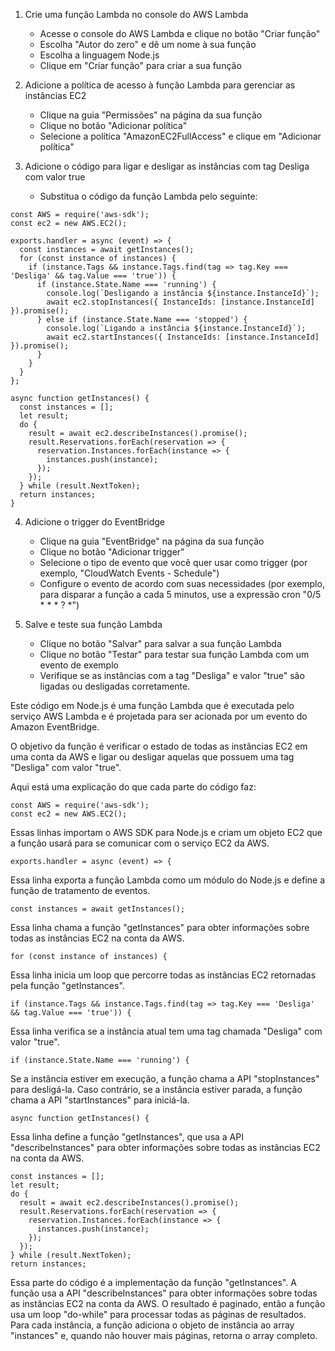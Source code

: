 1. Crie uma função Lambda no console do AWS Lambda
    
    - Acesse o console do AWS Lambda e clique no botão "Criar função"
    - Escolha "Autor do zero" e dê um nome à sua função
    - Escolha a linguagem Node.js
    - Clique em "Criar função" para criar a sua função
2. Adicione a política de acesso à função Lambda para gerenciar as instâncias EC2
    
    - Clique na guia "Permissões" na página da sua função
    - Clique no botão "Adicionar política"
    - Selecione a política "AmazonEC2FullAccess" e clique em "Adicionar política"
3. Adicione o código para ligar e desligar as instâncias com tag Desliga com valor true
    
    - Substitua o código da função Lambda pelo seguinte:
    
```
const AWS = require('aws-sdk');
const ec2 = new AWS.EC2();

exports.handler = async (event) => {
  const instances = await getInstances();
  for (const instance of instances) {
    if (instance.Tags && instance.Tags.find(tag => tag.Key === 'Desliga' && tag.Value === 'true')) {
      if (instance.State.Name === 'running') {
        console.log(`Desligando a instância ${instance.InstanceId}`);
        await ec2.stopInstances({ InstanceIds: [instance.InstanceId] }).promise();
      } else if (instance.State.Name === 'stopped') {
        console.log(`Ligando a instância ${instance.InstanceId}`);
        await ec2.startInstances({ InstanceIds: [instance.InstanceId] }).promise();
      }
    }
  }
};

async function getInstances() {
  const instances = [];
  let result;
  do {
    result = await ec2.describeInstances().promise();
    result.Reservations.forEach(reservation => {
      reservation.Instances.forEach(instance => {
        instances.push(instance);
      });
    });
  } while (result.NextToken);
  return instances;
}
```

4. Adicione o trigger do EventBridge
    
    - Clique na guia "EventBridge" na página da sua função
    - Clique no botão "Adicionar trigger"
    - Selecione o tipo de evento que você quer usar como trigger (por exemplo, "CloudWatch Events - Schedule")
    - Configure o evento de acordo com suas necessidades (por exemplo, para disparar a função a cada 5 minutos, use a expressão cron "0/5 \* \* \* ? \*")
5. Salve e teste sua função Lambda
    
    - Clique no botão "Salvar" para salvar a sua função Lambda
    - Clique no botão "Testar" para testar sua função Lambda com um evento de exemplo
    - Verifique se as instâncias com a tag "Desliga" e valor "true" são ligadas ou desligadas corretamente.
    
Este código em Node.js é uma função Lambda que é executada pelo serviço AWS Lambda e é projetada para ser acionada por um evento do Amazon EventBridge.

O objetivo da função é verificar o estado de todas as instâncias EC2 em uma conta da AWS e ligar ou desligar aquelas que possuem uma tag "Desliga" com valor "true".

Aqui está uma explicação do que cada parte do código faz:

```
const AWS = require('aws-sdk');
const ec2 = new AWS.EC2();
```

Essas linhas importam o AWS SDK para Node.js e criam um objeto EC2 que a função usará para se comunicar com o serviço EC2 da AWS.

```
exports.handler = async (event) => {
```

Essa linha exporta a função Lambda como um módulo do Node.js e define a função de tratamento de eventos.

```
const instances = await getInstances();
```

Essa linha chama a função "getInstances" para obter informações sobre todas as instâncias EC2 na conta da AWS.

```
for (const instance of instances) {
```

Essa linha inicia um loop que percorre todas as instâncias EC2 retornadas pela função "getInstances".

```
if (instance.Tags && instance.Tags.find(tag => tag.Key === 'Desliga' && tag.Value === 'true')) {
```
Essa linha verifica se a instância atual tem uma tag chamada "Desliga" com valor "true".

```
if (instance.State.Name === 'running') {
```
Se a instância estiver em execução, a função chama a API "stopInstances" para desligá-la. Caso contrário, se a instância estiver parada, a função chama a API "startInstances" para iniciá-la.
```
async function getInstances() {
```
Essa linha define a função "getInstances", que usa a API "describeInstances" para obter informações sobre todas as instâncias EC2 na conta da AWS.
```
const instances = [];
let result;
do {
  result = await ec2.describeInstances().promise();
  result.Reservations.forEach(reservation => {
    reservation.Instances.forEach(instance => {
      instances.push(instance);
    });
  });
} while (result.NextToken);
return instances;
```

Essa parte do código é a implementação da função "getInstances". A função usa a API "describeInstances" para obter informações sobre todas as instâncias EC2 na conta da AWS. O resultado é paginado, então a função usa um loop "do-while" para processar todas as páginas de resultados. Para cada instância, a função adiciona o objeto de instância ao array "instances" e, quando não houver mais páginas, retorna o array completo.
